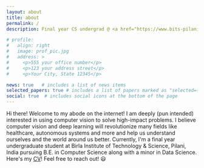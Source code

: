 ```yaml
---
layout: about
title: about
permalink: /
description: Final year CS undergrad @ <a href="https://www.bits-pilani.ac.in">BITS, Pilani</a>. I make machines understand us and our world better.

# profile:
#   align: right
#   image: prof_pic.jpg
#   address: >
#     <p>555 your office number</p>
#     <p>123 your address street</p>
#     <p>Your City, State 12345</p>

news: true   # includes a list of news items
selected_papers: true # includes a list of papers marked as "selected={true}"
social: true  # includes social icons at the bottom of the page
---
```


<!-- Write your biography here. Tell the world about yourself. Link to your favorite [subreddit](http://reddit.com){:target="\_blank"}. You can put a picture in, too. The code is already in, just name your picture `prof_pic.jpg` and put it in the `img/` folder.

Put your address / P.O. box / other info right below your picture. You can also disable any these elements by editing `profile` property of the YAML header of your `_pages/about.md`. Edit `_bibliography/papers.bib` and Jekyll will render your [publications page](/al-folio/publications/) automatically.

Link to your social media connections, too. This theme is set up to use [Font Awesome icons](http://fortawesome.github.io/Font-Awesome/){:target="\_blank"} and [Academicons](https://jpswalsh.github.io/academicons/){:target="\_blank"}, like the ones below. Add your Facebook, Twitter, LinkedIn, Google Scholar, or just disable all of them. -->

Hi there! Welcome to my abode on the internet! I am deeply (pun intended) interested in using computer vision to solve high-impact problems. I believe computer vision and deep learning will revolutionize many fields like healthcare, autonomous systems and more and help us understand ourselves and the world around us better.
Currently, I'm a final year undergraduate student at Birla Institute of Technology & Science, Pilani, India pursuing B.E. in Computer Science along with a minor in Data Science. Here's my <a href="resources/CV.pdf" target="_blank">CV</a>! Feel free to reach out! 😃
